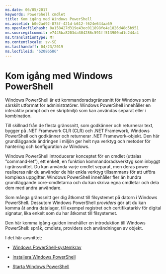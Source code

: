 ```yaml
---
ms.date: 06/05/2017
keywords: PowerShell cmdlet
title: Kom igång med Windows PowerShell
ms.assetid: b0e2ad92-875f-421d-b612-f624e644aa69
ms.openlocfilehash: 8a158427d319e43ec011898fe4e1826d48d5b951
ms.sourcegitcommit: e7445ba8203da304286c591ff513900ad1c244a4
ms.translationtype: MT
ms.contentlocale: sv-SE
ms.lasthandoff: 04/23/2019
ms.locfileid: "62086586"
---
```

# <a name="getting-started-with-windows-powershell"></a>Kom igång med Windows PowerShell
Windows PowerShell är ett kommandoradsgränssnitt för Windows som är särskilt utformat för administratörer. Windows PowerShell innehåller en interaktiv prompt och en skriptmiljö som kan användas separat eller i kombination.

Till skillnad från de flesta gränssnitt, som godkänner och returnerar text, bygger på .NET Framework CLR (CLR) och .NET Framework, Windows PowerShell och godkänner och returnerar .NET Framework-objekt. Den här grundläggande ändringen i miljön ger helt nya verktyg och metoder för hantering och konfiguration av Windows.

Windows PowerShell introducerar konceptet för en cmdlet (uttalas ”command-let”), ett enkelt, en funktion kommandoradsverktyg som inbyggt i gränssnittet. Du kan använda varje cmdlet separat, men deras power realiseras när du använder de här enkla verktyg tillsammans för att utföra komplexa uppgifter. Windows PowerShell innehåller fler än hundra grundläggande core-cmdletarna och du kan skriva egna cmdletar och dela dem med andra användare.

Som många gränssnitt ger dig åtkomst till filsystemet på datorn i Windows PowerShell. Dessutom Windows PowerShell *providers* gör att du kan komma åt andra datalager, till exempel registret och certifikatarkiv för digital signatur, lika enkelt som du har åtkomst till filsystemet.

Den här komma igång-guiden innehåller en introduktion till Windows PowerShell: språk, cmdlets, providers och användningen av objekt.

I det här avsnittet:

- [Windows PowerShell-systemkrav](../setup/Windows-PowerShell-System-Requirements.md)

- [Installera Windows PowerShell](../setup/Installing-Windows-PowerShell.md)

- [Starta Windows PowerShell](../setup/Starting-Windows-PowerShell.md)

